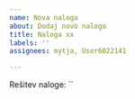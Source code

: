 ```yaml
---
name: Nova naloga
about: Dodaj novo nalogo
title: Naloga xx
labels: ''
assignees: mytja, User6022141

---
```


<!-- Vse, kar se nahaja znotraj HTML komentarjev (puščica levo s klicajem in puščica v desno), ni potrebno odstranjevati. So zgolj komentarji in se ne prikažejo v končnem prikazu. -->

<!-- Med dvema narekovajema nazaj (`) naj se vpiše rešitev naloge, kot je bila zamišljena. Ta naj bo v obliki, berljivi Ocenjevalcu, kar pomeni berljivo tudi Arduino kodi. Primer take rešitve je `AND(A, B)` ali pa `XOR(NOT(A), B)`. -->
Rešitev naloge: ``

<!-- Lahko se doda tudi screenshot iz ocenjevalca, ki pokaže izgled logičnih vrat -->

<!-- Opredelitev naloge naj bo kratek opis, kako lahka/težka se zdi naloga. Možne vrednosti so "zelo lahka", "lahka", "srednja", "težka" in "zelo težka". Opredelitev naloge naj se doda v zavihek labels, nekje na tej strani -->
